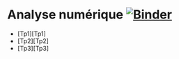 # Analyse numérique [![Binder](https://mybinder.org/badge_logo.svg)](https://mybinder.org/v2/gh/SarahSabbagh/Analyse_Num/main)
- [Tp1][Tp1]
- [Tp2][Tp2]
- [Tp3][Tp3]
